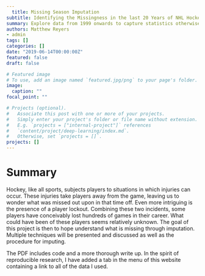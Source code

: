 ```yaml
---
  title: Missing Season Imputation
subtitle: Identifying the Missingness in the last 20 Years of NHL Hockey 
summary: Explore data from 1999 onwards to capture statistics otherwise missed by injury or lack of play.
authors: Matthew Reyers
- admin
tags: []
categories: []
date: "2019-06-14T00:00:00Z"
featured: false
draft: false

# Featured image
# To use, add an image named `featured.jpg/png` to your page's folder. 
image:
  caption: ""
focal_point: ""

# Projects (optional).
#   Associate this post with one or more of your projects.
#   Simply enter your project's folder or file name without extension.
#   E.g. `projects = ["internal-project"]` references 
#   `content/project/deep-learning/index.md`.
#   Otherwise, set `projects = []`.
projects: []
---
```

  
  <h1>  Summary  </h1>
Hockey, like all sports, subjects players to situations in which injuries can occur. These injuries take players away from the game, leaving us to wonder what was missed out upon in that time off. Even more intriguing is the presence of a player lockout. Combining these two incidents, some players have conceivably lost hundreds of games in their career. What could have been of these players seems relatively unknown. The goal of this project is then to hope understand what is missing through imputation. Multiple techniques will be presented and discussed as well as the procedure for imputing.

The PDF includes code and a more thorough write up. In the spirit of reproducible research, I have added a tab in the menu of this website containing a link to all of the data I used. 